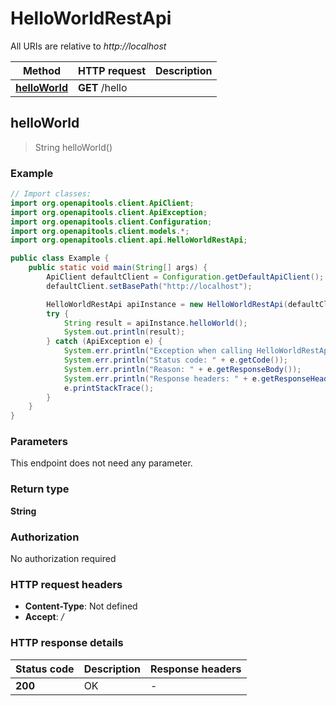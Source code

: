 # HelloWorldRestApi

All URIs are relative to *http://localhost*

| Method | HTTP request | Description |
|------------- | ------------- | -------------|
| [**helloWorld**](HelloWorldRestApi.md#helloWorld) | **GET** /hello |  |



## helloWorld

> String helloWorld()



### Example

```java
// Import classes:
import org.openapitools.client.ApiClient;
import org.openapitools.client.ApiException;
import org.openapitools.client.Configuration;
import org.openapitools.client.models.*;
import org.openapitools.client.api.HelloWorldRestApi;

public class Example {
    public static void main(String[] args) {
        ApiClient defaultClient = Configuration.getDefaultApiClient();
        defaultClient.setBasePath("http://localhost");

        HelloWorldRestApi apiInstance = new HelloWorldRestApi(defaultClient);
        try {
            String result = apiInstance.helloWorld();
            System.out.println(result);
        } catch (ApiException e) {
            System.err.println("Exception when calling HelloWorldRestApi#helloWorld");
            System.err.println("Status code: " + e.getCode());
            System.err.println("Reason: " + e.getResponseBody());
            System.err.println("Response headers: " + e.getResponseHeaders());
            e.printStackTrace();
        }
    }
}
```

### Parameters

This endpoint does not need any parameter.

### Return type

**String**

### Authorization

No authorization required

### HTTP request headers

- **Content-Type**: Not defined
- **Accept**: */*


### HTTP response details
| Status code | Description | Response headers |
|-------------|-------------|------------------|
| **200** | OK |  -  |

